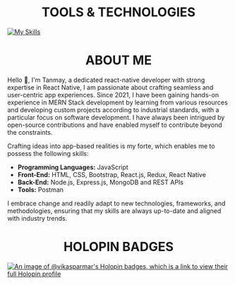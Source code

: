 
<div align="center">
  
# TOOLS & TECHNOLOGIES
</div>

[![My Skills](https://skillicons.dev/icons?i=js,html,css,sass,bootstrap,react,redux,nodejs,express,mongodb,react-native)](https://skillicons.dev)

<div align="center">
  
# ABOUT ME
</div>

Hello 👋, I'm Tanmay, a dedicated react-native developer with strong expertise in React Native, I am passionate about crafting seamless and user-centric app experiences. 
Since 2021, I have been gaining hands-on experience in MERN Stack development by learning from various resources and developing custom projects according to industrial standards, with a particular focus on software development. I have always been intrigued by open-source contributions and have enabled myself to contribute beyond the constraints.


Crafting ideas into app-based realities is my forte, which enables me to possess the following skills:
- **Programming Languages:** JavaScript
- **Front-End:** HTML, CSS, Bootstrap, React.js, Redux, React Native
- **Back-End:** Node.js, Express.js, MongoDB and REST APIs
- **Tools:** Postman

I embrace change and readily adapt to new technologies, frameworks, and methodologies, ensuring that my skills are always up-to-date and aligned with industry trends.

<div align="center">
  
# HOLOPIN BADGES
</div>

[![An image of @vikasparmar's Holopin badges, which is a link to view their full Holopin profile](https://holopin.me/vikasparmar)](https://holopin.io/@vikasparmar)
